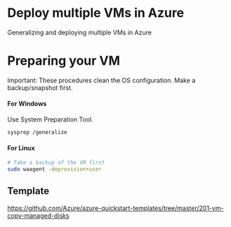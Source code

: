 # Deploy multiple VMs in Azure
Generalizing and deploying multiple VMs in Azure

# Preparing your VM

Important: These procedures clean the OS configuration. Make a backup/snapshot first.

#### For Windows

Use System Preparation Tool.

```
sysprep /generalize
```

#### For Linux

```sh
# Take a backup of the VM first
sudo waagent -deprovision+user
```

## Template

https://github.com/Azure/azure-quickstart-templates/tree/master/201-vm-copy-managed-disks
